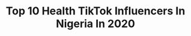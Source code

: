 ---
title: Top 10 Health TikTok Influencers In Nigeria In 2020
description: >-
  Find top health TikTok influencers in Nigeria in 2020. Most popular hashtags: #tiktok #tiktoknigeria #fyp #nigeria.
platform: TikTok
hits: 8
text_top: Identify the best TikTok accounts on inBeat.
text_bottom: inBeat holds 8 TikTok influencers like this in Nigeria for you to contact.
profiles:
  - username: "amaka.tina"
    fullname: >-
      Amaka Tina
    bio: >-
      SKINCARE Helping people of color achieve healthier skin Click 👇for more
    location: "Nigeria"
    followers: 58100
    engagement: 1168
    commentsToLikes: 0.016480
    id: ck7zp9lqno5110j78o88gkim7
    verified: false
    hashtags: "#entrepreneur, #skincareroutine, #nigeriantiktok, #skincareaddict"
  - username: "naxafitness"
    fullname: >-
      Flattummy coach
    bio: >-
      Follow my Instagram page @naxafitness I give free NAXATEA out WEEKLY!!🍓🍇🍎
    location: "Nigeria"
    followers: 2734
    engagement: 541
    commentsToLikes: 0.028500
    id: ckbf5d3wsudpc0j237br3imrt
    verified: false
    hashtags: "#healthcoach, #flattummy, #nigeriafitness, #titoknigeria"
  - username: "lunarzero"
    fullname: >-
      Lunar Zero
    bio: >-
      To whoever is reading this. You are loved, you are unique, stay strong❤️❤️
    location: "Nigeria"
    followers: 8568
    engagement: 1881
    commentsToLikes: 0.030498
    id: cka5z18mwkpje0i78x01e4ex2
    verified: false
    hashtags: "#funny, #facezoom, #fyp, #comedy"
  - username: "makhosibmusambasi"
    fullname: >-
      Makhosi B Musambasi
    bio: >-
      Certified Master Coach
    location: "Nigeria"
    followers: 7232
    engagement: 532
    commentsToLikes: 0.050460
    id: ckcv08gfdn34w0j23o39nu5b4
    verified: false
    hashtags: "#lifecoach, #over40, #tiktokdubai, #pinkoctober"
  - username: "thejewelpeters"
    fullname: >-
      J💎WEL
    bio: >-
      Let’s hit 20k🙏🏻
    location: "Nigeria"
    followers: 11300
    engagement: 988
    commentsToLikes: 0.005200
    id: ckd6l9072eza50j232t7rw9wq
    verified: false
    hashtags: "#kimkardashian, #kardashian, #kuwtk, #kuwtksounds"
  - username: "funkejenifaakindele"
    fullname: >-
      Funke Akindele Bello
    bio: >-
      Stay safe❤️
    location: "Nigeria"
    followers: 24100
    engagement: 1048
    commentsToLikes: 0.013454
    id: ckcejckp1s2yb0j23fwal11k9
    verified: false
    hashtags: "#jenifasdiary, #tiktoknaijasquad, #challenge, #tiktok"
  - username: "wealthy_airenesworld"
    fullname: >-
      Airene Iyobosa Prais
    bio: >-
      Am a realtor, asK me for land and properties Comedienne, I love God✌️👏 ❤️❤️❤️
    location: "Nigeria"
    followers: 22500
    engagement: 841
    commentsToLikes: 0.026359
    id: ckavctkm7krqs0j23x8fb988w
    verified: false
    hashtags: "#birthday, #efixzyboss, #youpage, #action"
  - username: "grantcardon_"
    fullname: >-
      Grant Cardone
    bio: >-
      Official Fan Page GC Hustle More Hate Less YouTuber Millionaire Investor Mentor
    location: "Nigeria"
    followers: 10100
    engagement: 468
    commentsToLikes: 0.033556
    id: ckbl6z4nw4rcn0j237b450epq
    verified: false
    hashtags: "#work, #wealthy, #trade, #miami"
---